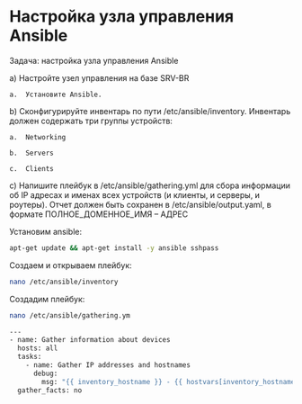 # Настройка узла управления Ansible

Задача: настройка узла управления Ansible

a)	Настройте узел управления на базе SRV-BR

    a.	Установите Ansible.

b)	Сконфигурируйте инвентарь по пути /etc/ansible/inventory. Инвентарь должен содержать три группы устройств:

    a.	Networking

    b.	Servers

    c.	Clients

c)	Напишите плейбук в /etc/ansible/gathering.yml для сбора информации об IP адресах и именах всех устройств (и клиенты, и серверы, и роутеры). Отчет должен быть сохранен в /etc/ansible/output.yaml, в формате ПОЛНОЕ_ДОМЕННОЕ_ИМЯ – АДРЕС

Установим ansible:

``` bash
apt-get update && apt-get install -y ansible sshpass
``` 

Создаем и открываем плейбук:

``` bash 
nano /etc/ansible/inventory
```

Создадим плейбук:

``` bash
nano /etc/ansible/gathering.ym
```

``` bash
---
- name: Gather information about devices
  hosts: all
  tasks:
    - name: Gather IP addresses and hostnames
      debug:
        msg: "{{ inventory_hostname }} - {{ hostvars[inventory_hostname]['ansible_host'] }}"
  gather_facts: no
```


